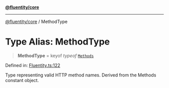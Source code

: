 [**@fluentity/core**](../README.md)

***

[@fluentity/core](../globals.md) / MethodType

# Type Alias: MethodType

> **MethodType** = keyof *typeof* [`Methods`](../variables/Methods.md)

Defined in: [Fluentity.ts:122](https://github.com/cedricpierre/fluentity-core/blob/dce0cdcd6c905721d35f35c721469c6c87cf0688/src/Fluentity.ts#L122)

Type representing valid HTTP method names.
Derived from the Methods constant object.

